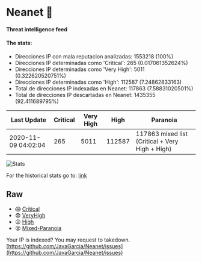 # Neanet :hocho:
#### Threat intelligence feed
#### The stats:

- Direcciones IP con mala reputacion analizadas: 1553218 (100%)
- Direcciones IP determinadas como 'Critical':  265 (0.017061352624%)
- Direcciones IP determinadas como 'Very High':  5011 (0.322620520751%)
- Direcciones IP determinadas como 'High':  112587 (7.24862833163)
- Total de direcciones IP indexadas en Neanet:  117863 (7.58831020501%)
- Total de direcciones IP descartadas en Neanet:  1435355 (92.411689795%)

| Last Update | Critical | Very High | High | Paranoia |
| --- | --- | --- | --- | --- |
| 2020-11-09 04:02:04 | 265 | 5011 | 112587 | 117863 mixed list (Critical + Very High + High)|

![Stats](https://docs.google.com/spreadsheets/d/e/2PACX-1vSnaNMIXVabIpDJjufMlzH7poXnshF3mgd8Is1g9ytUEzVsP5my4Trn8f-xkoLLQ38xpL3HtmUexLo6/pubchart?oid=501124687&format=image)

For the historical stats go to: [link](/stats.csv)
## Raw
- :scream: [Critical](https://raw.githubusercontent.com/JavaGarcia/Neanet/master/blacklists/neanet_critical.txt)
- :fearful: [VeryHigh](https://raw.githubusercontent.com/JavaGarcia/Neanet/master/blacklists/neanet_veryHigh.txtt)
- :frowning: [High](https://raw.githubusercontent.com/JavaGarcia/Neanet/master/blacklists/neanet_high.txt)
- :dizzy_face: [Mixed-Paranoia](https://raw.githubusercontent.com/JavaGarcia/Neanet/master/blacklists/neanet_all.txt)


Your IP is indexed? You may request to takedown. [https://github.com/JavaGarcia/Neanet/issues](https://github.com/JavaGarcia/Neanet/issues)
























































































































































































































































































































































































































































































































































































































































































































































































































































































































































































































































































































































































































































































































































































































































































































































































































































































































































































































































































































































































































































































